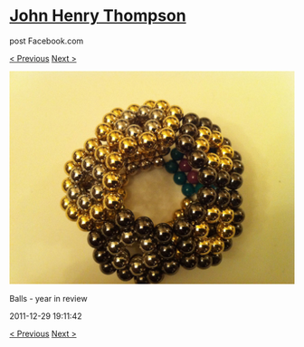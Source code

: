# [John Henry Thompson](../README.md)
post Facebook.com

[< Previous](2011-12-29-8.md) [Next >](2011-12-29-10.md)

[![](../media/2011-12-29/Balls-year-in-review-8.jpg)](../README.md)

Balls - year in review

2011-12-29 19:11:42

[< Previous](2011-12-29-8.md) [Next >](2011-12-29-10.md)